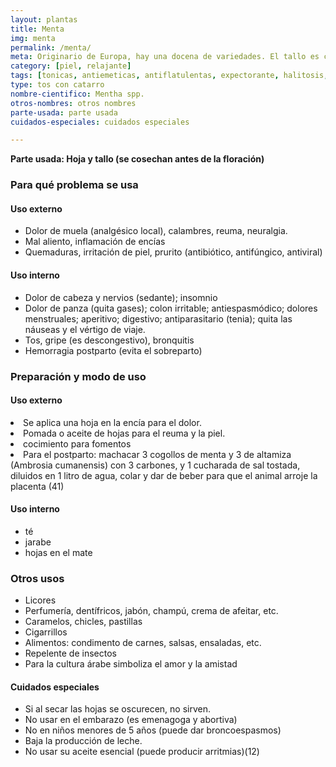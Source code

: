```yaml
---
layout: plantas
title: Menta
img: menta
permalink: /menta/
meta: Originario de Europa, hay una docena de variedades. El tallo es cuadrado al corte, hojas ovaladas opuestas, aromáticas.
category: [piel, relajante]
tags: [tonicas, antiemeticas, antiflatulentas, expectorante, halitosis, hepatobiliares]
type: tos con catarro
nombre-cientifico: Mentha spp.
otros-nombres: otros nombres
parte-usada: parte usada
cuidados-especiales: cuidados especiales

---
```


<b id="parte-usada">Parte usada: Hoja y tallo (se cosechan antes de  la floración)</b>

<h3 id="planta-usos">Para qué problema se usa</h3>
<h4>Uso externo</h4>
<ul>
<li>Dolor de muela (analgésico local), calambres, reuma, neuralgia.</li>
<li>Mal aliento, inflamación de encías</li>
<li>Quemaduras, irritación de piel, prurito (antibiótico, antifúngico, antiviral)</li>
</ul>

<h4>Uso interno</h4>
<ul>
<li>Dolor de cabeza y nervios (sedante); insomnio</li>
<li>Dolor de panza (quita gases); colon irritable; antiespasmódico; dolores menstruales; aperitivo; digestivo; antiparasitario (tenia); quita las náuseas y el vértigo de viaje.</li>
<li>Tos, gripe (es descongestivo), bronquitis</li>
<li>Hemorragia postparto (evita el sobreparto)</li>
</ul>

<h3 id="preparacion">Preparación y modo de uso</h3>

<h4>Uso externo</h4>
<li>Se aplica una hoja en la encía para el dolor.</li>
<li>Pomada o aceite de hojas para el reuma y la piel.</li>
<li>cocimiento para fomentos</li>
<li> Para el postparto: machacar 3 cogollos de menta y 3 de altamiza (Ambrosia cumanensis) con 3 carbones, y 1 cucharada de sal tostada, diluidos en 1 litro de agua, colar y dar de beber para que el animal arroje la placenta (41)</li>

<h4>Uso interno</h4>
<ul>
	
<li> té</li>
<li> jarabe</li>
<li> hojas en el mate</li>
</ul>

<h3 id="otros-usos">Otros usos</h3>
<ul>
<li>Licores</li>
<li>Perfumería, dentífricos, jabón, champú, crema de afeitar, etc.</li>
<li>Caramelos, chicles, pastillas</li>
<li>Cigarrillos</li>
<li>Alimentos: condimento de carnes, salsas, ensaladas, etc.</li>
<li>Repelente de insectos</li>
<li>Para la cultura árabe simboliza el amor y la amistad</li>
</ul>

<h4 id="cuidados-especiales">Cuidados especiales</h4>
<ul>
<li>Si al secar las hojas se oscurecen, no sirven.</li>
<li>No usar en el embarazo (es emenagoga y abortiva)</li>
<li>No en niños menores de 5 años (puede dar broncoespasmos)</li>
<li>Baja la producción de leche.</li>
<li>No usar su aceite esencial (puede producir arritmias)(12)</li>
</ul>